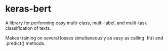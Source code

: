 # keras-bert
A library for performing easy multi-class, multi-label, and multi-task classification of texts.

Makes training on several losses simultaneously as easy as calling .fit() and .predict() methods.
